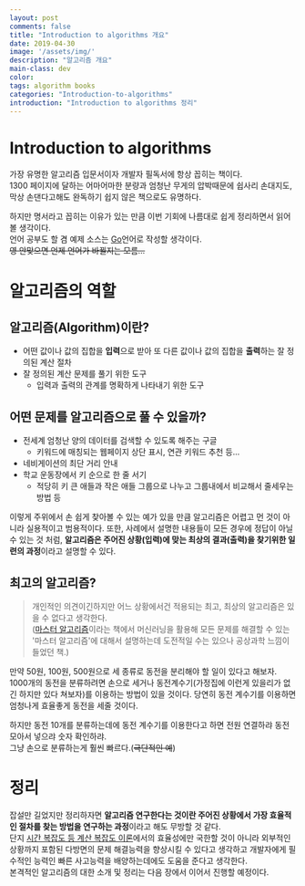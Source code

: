 ```yaml
---
layout: post
comments: false
title: "Introduction to algorithms 개요"
date: 2019-04-30
image: '/assets/img/'
description: "알고리즘 개요"
main-class: dev
color:
tags: algorithm books
categories: "Introduction-to-algorithms"
introduction: "Introduction to algorithms 정리"
---
```

# Introduction to algorithms

가장 유명한 알고리즘 입문서이자 개발자 필독서에 항상 꼽히는 책이다.  
1300 페이지에 달하는 어마어마한 분량과 엄청난 무게의 압박때문에 쉽사리 손대지도, 막상 손댄다고해도 완독하기 쉽지 않은 책으로도 유명하다.

하지만 명서라고 꼽히는 이유가 있는 만큼 이번 기회에 나름대로 쉽게 정리하면서 읽어 볼 생각이다.  
언어 공부도 할 겸 예제 소스는 [Go](https://golang.org/)언어로 작성할 생각이다.  
~~영 안맞으면 언제 언어가 바뀔지는 모름...~~

# 알고리즘의 역할

## 알고리즘(Algorithm)이란?

-   어떤 값이나 값의 집합을 **입력**으로 받아 또 다른 값이나 값의 집합을 **출력**하는 잘 정의된 계산 절차
-   잘 정의된 계산 문제를 풀기 위한 도구
    -   입력과 출력의 관계를 명확하게 나타내기 위한 도구

## 어떤 문제를 알고리즘으로 풀 수 있을까?

-   전세계 엄청난 양의 데이터를 검색할 수 있도록 해주는 구글
    -   키워드에 매칭되는 웹페이지 상단 표시, 연관 키워드 추천 등...
-   네비게이션의 최단 거리 안내
-   학교 운동장에서 키 순으로 한 줄 서기
    -   적당히 키 큰 애들과 작은 애들 그룹으로 나누고 그룹내에서 비교해서 줄세우는 방법 등

이렇게 주위에서 손 쉽게 찾아볼 수 있는 예가 있을 만큼 알고리즘은 어렵고 먼 것이 아니라 실용적이고 범용적이다. 또한, 사례에서 설명한 내용들이 모든 경우에 정답이 아닐 수 있는 것 처럼, **알고리즘은 주어진 상황(입력)에 맞는 최상의 결과(출력)을 찾기위한 일련의 과정**이라고 설명할 수 있다.

## 최고의 알고리즘?

> 개인적인 의견이긴하지만 어느 상황에서건 적용되는 최고, 최상의 알고리즘은 있을 수 없다고 생각한다.  
> ([마스터 알고리즘](https://books.google.co.kr/books/about/%EB%A7%88%EC%8A%A4%ED%84%B0_%EC%95%8C%EA%B3%A0%EB%A6%AC%EC%A6%98.html?id=NtiNDgAAQBAJ&printsec=frontcover&source=kp_read_button&redir_esc=y#v=onepage&q&f=false)이라는 책에서 머신러닝을 활용해 모든 문제를 해결할 수 있는 '마스터 알고리즘'에 대해서 설명하는데 도전적일 수는 있으나 공상과학 느낌이 들었던 책.)

만약 50원, 100원, 500원으로 세 종류로 동전을 분리해야 할 일이 있다고 해보자.  
1000개의 동전을 분류하려면 손으로 세거나 동전계수기(가정집에 이런게 있을리가 없긴 하지만 있다 쳐보자)를 이용하는 방법이 있을 것이다. 당연히 동전 계수기를 이용하면 엄청나게 효율좋게 동전을 세줄 것이다.

하지만 동전 10개를 분류하는데에 동전 계수기를 이용한다고 하면 전원 연결하랴 동전 모아서 넣으랴 숫자 확인하랴.  
그냥 손으로 분류하는게 훨씬 빠르다.(~~극단적인 예~~)

# 정리

잡설만 길었지만 정리하자면 **알고리즘 연구한다는 것이란 주어진 상황에서 가장 효율적인 절차를 찾는 방법을 연구하는 과정**이라고 해도 무방할 것 같다.  
단지 [시간 복잡도 등 계산 복잡도 이론](https://ko.wikipedia.org/wiki/%EA%B3%84%EC%82%B0_%EB%B3%B5%EC%9E%A1%EB%8F%84_%EC%9D%B4%EB%A1%A0)에서의 효율성에만 국한할 것이 아니라 외부적인 상황까지 포함된 다방면의 문제 해결능력을 향상시킬 수 있다고 생각하고 개발자에게 필수적인 능력인 빠른 사고능력을 배양하는데에도 도움을 준다고 생각한다.  
본격적인 알고리즘의 대한 소개 및 정리는 다음 장에서 이어서 진행할 예정이다.
